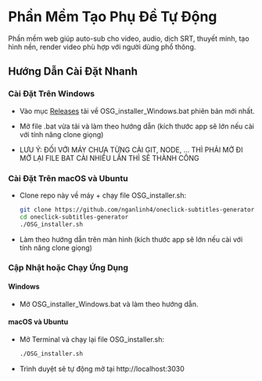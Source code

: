 # Phần Mềm Tạo Phụ Đề Tự Động

Phần mềm web giúp auto-sub cho video, audio, dịch SRT, thuyết minh, tạo hình nền, render video phù hợp với người dùng phổ thông.

## Hướng Dẫn Cài Đặt Nhanh

### Cài Đặt Trên Windows

- Vào mục [Releases](https://github.com/nganlinh4/oneclick-subtitles-generator/releases) tải về OSG_installer_Windows.bat phiên bản mới nhất.

- Mở file .bat vừa tải và làm theo hướng dẫn (kích thước app sẽ lớn nếu cài với tính năng clone giọng)

- LƯU Ý: ĐỐI VỚI MÁY CHƯA TỪNG CÀI GIT, NODE, ... THÌ PHẢI MỞ ĐI MỞ LẠI FILE BAT CÀI NHIỀU LẦN THÌ SẼ THÀNH CÔNG

### Cài Đặt Trên macOS và Ubuntu

- Clone repo này về máy + chạy file OSG_installer.sh:
  ```bash
  git clone https://github.com/nganlinh4/oneclick-subtitles-generator.git
  cd oneclick-subtitles-generator
  ./OSG_installer.sh
  ```

- Làm theo hướng dẫn trên màn hình (kích thước app sẽ lớn nếu cài với tính năng clone giọng)

### Cập Nhật hoặc Chạy Ứng Dụng

#### Windows
- Mở OSG_installer_Windows.bat và làm theo hướng dẫn.

#### macOS và Ubuntu
- Mở Terminal và chạy lại file OSG_installer.sh:
  ```bash
  ./OSG_installer.sh
  ```

- Trình duyệt sẽ tự động mở tại http://localhost:3030
